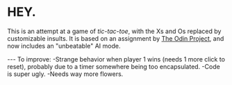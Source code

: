  # HEY.

This is an attempt at a game of *tic-tac-toe*, with the Xs and Os replaced by customizable insults.
It is based on an assignment by [The Odin Project](https://www.theodinproject.com/courses/javascript/lessons/tic-tac-toe-javascript), 
and now includes an "unbeatable" AI mode.

--- To improve:
-Strange behavior when player 1 wins (needs 1 more click to reset), probably due to a timer somewhere being too encapsulated.
-Code is super ugly.
-Needs way more flowers.





 
 
